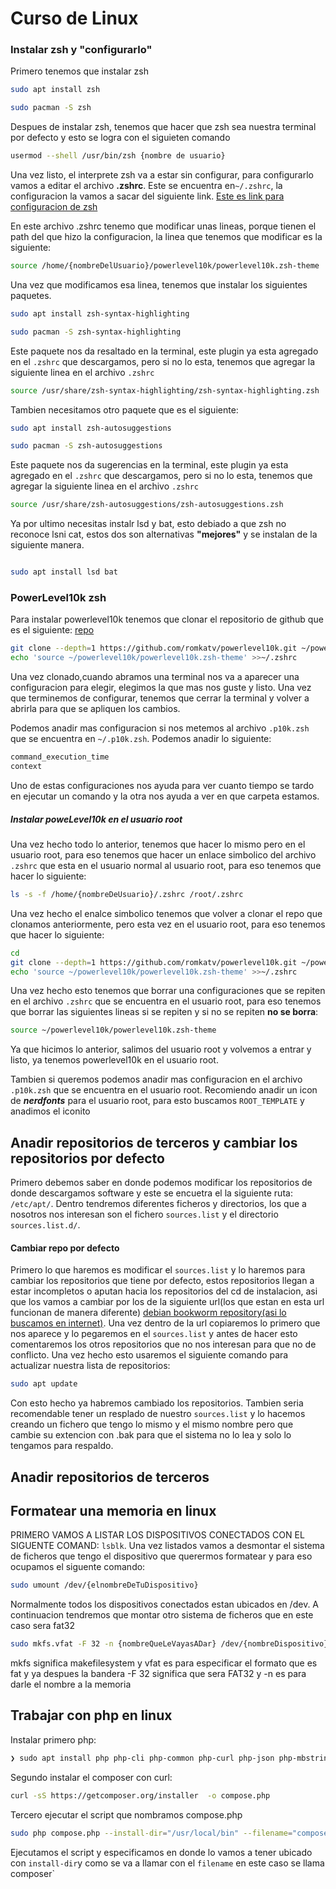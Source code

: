 # Curso de Linux

### Instalar zsh y "configurarlo"

Primero tenemos que instalar zsh

```bash
sudo apt install zsh

sudo pacman -S zsh
```

Despues de instalar zsh, tenemos que hacer que zsh sea nuestra terminal por defecto y esto se logra con el siguieten comando

```bash
usermod --shell /usr/bin/zsh {nombre de usuario}
```

Una vez listo, el interprete zsh va a estar sin configurar, para configurarlo vamos a editar el archivo **.zshrc**. Este se encuentra en`~/.zshrc`, la configuracion la vamos a sacar del siguiente link.
<a href="https://s4vitar.github.io/bspwm-configuration-files/#">Este es link para configuracion de zsh</a>

En este archivo .zshrc tenemo que modificar unas lineas, porque tienen el path del que hizo la configuracion, la linea que tenemos que modificar es la siguiente:

```bash
source /home/{nombreDelUsuario}/powerlevel10k/powerlevel10k.zsh-theme
```

Una vez que modificamos esa linea, tenemos que instalar los siguientes paquetes.

```bash
sudo apt install zsh-syntax-highlighting

sudo pacman -S zsh-syntax-highlighting
```

Este paquete nos da resaltado en la terminal, este plugin ya esta agregado en el `.zshrc` que descargamos, pero si no lo esta, tenemos que agregar la siguiente linea en el archivo `.zshrc`

```bash
source /usr/share/zsh-syntax-highlighting/zsh-syntax-highlighting.zsh
```

Tambien necesitamos otro paquete que es el siguiente:

```bash
sudo apt install zsh-autosuggestions

sudo pacman -S zsh-autosuggestions
```

Este paquete nos da sugerencias en la terminal, este plugin ya esta agregado en el `.zshrc` que descargamos, pero si no lo esta, tenemos que agregar la siguiente linea en el archivo `.zshrc`

```bash
source /usr/share/zsh-autosuggestions/zsh-autosuggestions.zsh
```
Ya por ultimo necesitas instalr lsd y bat, esto debiado a que zsh no reconoce lsni cat, estos dos son alternativas **"mejores"** y se instalan de la siguiente manera.
```bash 

sudo apt install lsd bat 

```


### PowerLevel10k zsh

Para instalar powerlevel10k tenemos que clonar el repositorio de github que es el siguiente: <a href="https://github.com/romkatv/powerlevel10k#installation">repo</a>

```bash
git clone --depth=1 https://github.com/romkatv/powerlevel10k.git ~/powerlevel10k
echo 'source ~/powerlevel10k/powerlevel10k.zsh-theme' >>~/.zshrc
```

Una vez clonado,cuando abramos una terminal nos va a aparecer una configuracion para elegir, elegimos la que mas nos guste y listo. Una vez que terminemos de configurar, tenemos que cerrar la terminal y volver a abrirla para que se apliquen los cambios.

Podemos anadir mas configuracion si nos metemos al archivo `.p10k.zsh` que se encuentra en `~/.p10k.zsh`. Podemos anadir lo siguiente:

```bash
command_execution_time
context
```

Uno de estas configuraciones nos ayuda para ver cuanto tiempo se tardo en ejecutar un comando y la otra nos ayuda a ver en que carpeta estamos.

##### Instalar poweLevel10k en el usuario root

Una vez hecho todo lo anterior, tenemos que hacer lo mismo pero en el usuario root, para eso tenemos que hacer un enlace simbolico del archivo `.zshrc` que esta en el usuario normal al usuario root, para eso tenemos que hacer lo siguiente:

```bash
ls -s -f /home/{nombreDeUsuario}/.zshrc /root/.zshrc
```

Una vez hecho el enalce simbolico tenemos que volver a clonar el repo que clonamos anteriormente, pero esta vez en el usuario root, para eso tenemos que hacer lo siguiente:

```bash
cd
git clone --depth=1 https://github.com/romkatv/powerlevel10k.git ~/powerlevel10k
echo 'source ~/powerlevel10k/powerlevel10k.zsh-theme' >>~/.zshrc
```

Una vez hecho esto tenemos que borrar una configuraciones que se repiten en el archivo `.zshrc` que se encuentra en el usuario root, para eso tenemos que borrar las siguientes lineas si se repiten y si no se repiten **no se borra**:

```bash
source ~/powerlevel10k/powerlevel10k.zsh-theme
```

Ya que hicimos lo anterior, salimos del usuario root y volvemos a entrar y listo, ya tenemos powerlevel10k en el usuario root.

Tambien si queremos podemos anadir mas configuracion en el archivo `.p10k.zsh` que se encuentra en el usuario root. Recomiendo anadir un icon de **_nerdfonts_** para el usuario root, para esto buscamos `ROOT_TEMPLATE` y anadimos el iconito

## Anadir repositorios de terceros y cambiar los repositorios por defecto 

Primero debemos saber en donde podemos modificar los repositorios de donde descargamos software y este se encuetra el la siguiente ruta: `/etc/apt/`. Dentro
tendremos diferentes ficheros y directorios, los que a nosotros nos interesan son el fichero `sources.list` y el directorio `sources.list.d/`.

#### Cambiar repo por defecto
Primero lo que haremos es modificar el `sources.list` y lo haremos para cambiar los repositorios que tiene por defecto, estos repositorios 
llegan a estar incompletos o aputan hacia los repositorios del cd de instalacion, asi que los vamos a cambiar por los de la siguiente url(los que estan en esta url funcionan de manera diferente) 
<a href="https://gist.github.com/hakerdefo/5e1f51fa93ff37871b9ff738b05ba30f">debian bookworm repository(asi lo buscamos en internet)</a>. Una vez dentro de la url 
copiaremos lo primero que nos aparece y lo pegaremos en el `sources.list` y antes de hacer esto comentaremos los otros repositorios que no nos interesan 
para que no de conflicto. Una vez hecho esto usaremos el siguiente comando para actualizar nuestra lista de repositorios:
```bash
sudo apt update
```
Con esto hecho ya habremos cambiado los repositorios. Tambien seria recomendable tener un resplado de nuestro `sources.list` y lo hacemos creando un fichero
que tengo lo mismo y el mismo nombre pero que cambie su extencion con .bak para que el sistema no lo lea y solo lo tengamos para respaldo.


## Anadir repositorios de terceros


## Formatear una memoria en linux

PRIMERO VAMOS A LISTAR LOS DISPOSITIVOS CONECTADOS CON EL SIGUENTE COMAND: `lsblk`. Una vez listados vamos a desmontar el sistema de ficheros que tengo el 
dispositivo que querermos formatear y para eso ocupamos el siguente comando:
```bash
sudo umount /dev/{elnombreDeTuDispositivo}
```
Normalmente todos los dispositivos conectados estan ubicados en /dev. A continuacion tendremos que montar otro sistema de ficheros que en este caso sera fat32 

```bash
sudo mkfs.vfat -F 32 -n {nombreQueLeVayasADar} /dev/{nombreDispositivo}
```
mkfs significa makefilesystem y vfat es para especificar el formato que es fat y ya despues la bandera -F 32 significa que sera FAT32 y -n es para darle el 
nombre a la memoria

## Trabajar con php en linux
Instalar primero php:
```bash
❯ sudo apt install php php-cli php-common php-curl php-json php-mbstring php-mysql php-xml php-gd                                                           ─╯
```

Segundo instalar el composer con curl:

```bash
curl -sS https://getcomposer.org/installer  -o compose.php

```
Tercero ejecutar el script que nombramos compose.php

```bash
sudo php compose.php --install-dir="/usr/local/bin" --filename="composer"
```
Ejecutamos el script y especificamos en donde lo vamos a tener ubicado con `install-dir`y como se va a llamar con el `filename` en este caso se llama composer`
